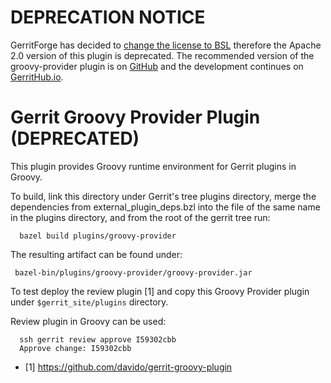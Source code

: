 # DEPRECATION NOTICE

GerritForge has decided to [change the license to BSL](https://gitenterprise.me/2025/09/30/re-licensing-gerritforge-plugins-welcome-to-gerrit-enterprise/)
therefore the Apache 2.0 version of this plugin is deprecated.
The recommended version of the groovy-provider plugin is on [GitHub](https://github.com/GerritForge/groovy-provider)
and the development continues on [GerritHub.io](https://review.gerrithub.io/admin/repos/GerritForge/groovy-provider,general).

Gerrit Groovy Provider Plugin (DEPRECATED)
=============================

This plugin provides Groovy runtime environment for Gerrit plugins in Groovy.

To build, link this directory under Gerrit's tree plugins directory, merge
the dependencies from external_plugin_deps.bzl into the file of the same
name in the plugins directory, and from the root of the gerrit tree run:

```
  bazel build plugins/groovy-provider
```

The resulting artifact can be found under:

```
 bazel-bin/plugins/groovy-provider/groovy-provider.jar
```

To test deploy the review plugin [1] and copy this Groovy Provider plugin
under `$gerrit_site/plugins` directory.

Review plugin in Groovy can be used:

```
  ssh gerrit review approve I59302cbb
  Approve change: I59302cbb
```

* [1] https://github.com/davido/gerrit-groovy-plugin
